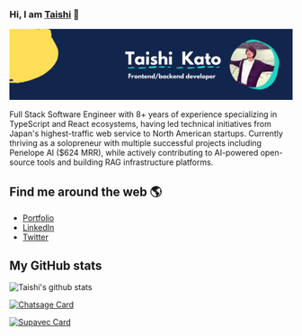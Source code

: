 ### Hi, I am [Taishi](https://taishikato.com/) 👋

![banner that says Taishi Kato](https://github.com/taishikato/taishikato/raw/main/assets/header.png)

Full Stack Software Engineer with 8+ years of experience specializing in TypeScript and React ecosystems,
having led technical initiatives from Japan's highest-traffic web service to North American startups. Currently
thriving as a solopreneur with multiple successful projects including Penelope AI ($624 MRR), while actively
contributing to AI-powered open-source tools and building RAG infrastructure platforms.

## Find me around the web 🌎
* [Portfolio](https://taishikato.com/)
* [LinkedIn](https://www.linkedin.com/in/takato0903/)
* [Twitter](https://twitter.com/taishik_)

## My GitHub stats

![Taishi's github stats](https://github-readme-stats.vercel.app/api?username=taishikato&count_private=true&show_icons=true&theme=radical)

[![Chatsage Card](https://github-readme-stats.vercel.app/api/pin/?username=taishikato&repo=chatsage&theme=radical&a=a)](https://github.com/taishikato/portfolio)

[![Supavec Card](https://github-readme-stats.vercel.app/api/pin/?username=taishikato&repo=supavec&theme=radical)](https://github.com/taishikato?tab=repositories)

<!--
**taishikato/taishikato** is a ✨ _special_ ✨ repository because its `README.md` (this file) appears on your GitHub profile.

Here are some ideas to get you started:

- 🔭 I’m currently working on ...
- 🌱 I’m currently learning ...
- 👯 I’m looking to collaborate on ...
- 🤔 I’m looking for help with ...
- 💬 Ask me about ...
- 📫 How to reach me: ...
- 😄 Pronouns: ...
- ⚡ Fun fact: ...
-->
